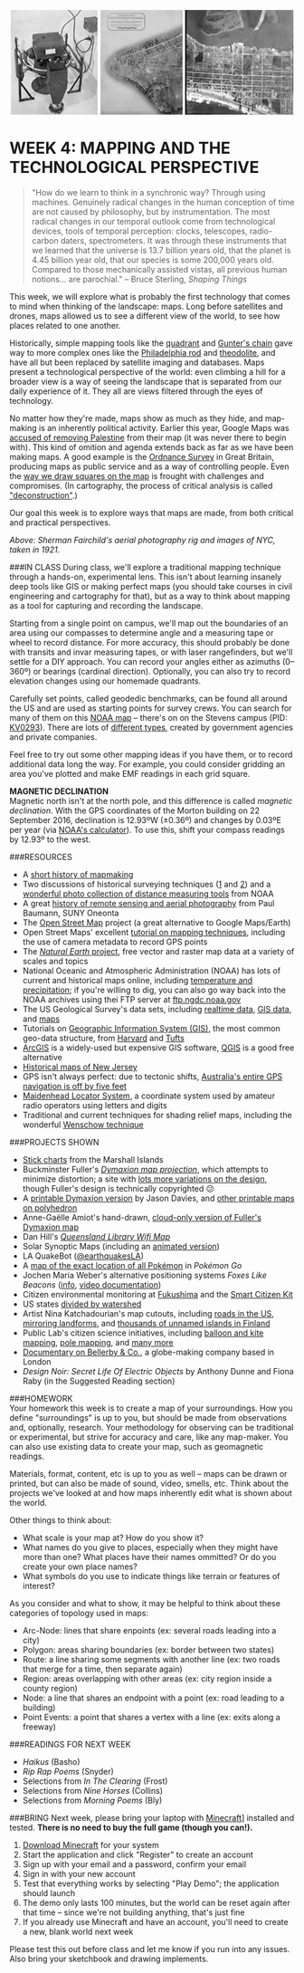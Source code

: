 ![Sherman Fairchild's aerial photographs of NYC in 1921](https://raw.githubusercontent.com/jeffThompson/TechnologyAndTheLandscape/master/Images/Week04/AirplanePhotograph_ShermanFairchild_1921.jpg)

WEEK 4: MAPPING AND THE TECHNOLOGICAL PERSPECTIVE
====

> "How do we learn to think in a synchronic way? Through using machines. Genuinely radical changes in the human conception of time are not caused by philosophy, but by instrumentation. The most radical changes in our temporal outlook come from technological devices, tools of temporal perception: clocks, telescopes, radio-carbon daters, spectrometers. It was through these instruments that we learned that the universe is 13.7 billion years old, that the planet is 4.45 billion year old, that our species is some 200,000 years old. Compared to those mechanically assisted vistas, all previous human notions... are parochial."
– Bruce Sterling, *Shaping Things*

This week, we will explore what is probably the first technology that comes to mind when thinking of the landscape: maps. Long before satellites and drones, maps allowed us to see a different view of the world, to see how places related to one another.

Historically, simple mapping tools like the [quadrant](https://github.com/jeffThompson/TechnologyAndTheLandscape/tree/master/Resources/LasercutQuadrant) and [Gunter's chain](https://en.wikipedia.org/wiki/Gunter%27s_chain) gave way to more complex ones like the [Philadelphia rod](https://en.wikipedia.org/wiki/Philadelphia_rod) and [theodolite](https://en.wikipedia.org/wiki/Theodolite), and have all but been replaced by satellite imaging and databases. Maps present a technological perspective of the world: even climbing a hill for a broader view is a way of seeing the landscape that is separated from our daily experience of it. They all are views filtered through the eyes of technology. 

No matter how they're made, maps show as much as they hide, and map-making is an inherently political activity. Earlier this year, Google Maps was [accused of removing Palestine](https://www.washingtonpost.com/news/the-intersect/wp/2016/08/09/google-maps-did-not-delete-palestine-but-it-does-impact-how-you-see-it) from their map (it was never there to begin with). This kind of omition and agenda extends back as far as we have been making maps. A good example is the [Ordnance Survey](https://en.wikipedia.org/wiki/Ordnance_Survey) in Great Britain, producing maps as public service and as a way of controlling people. Even the [way we draw squares on the map](https://en.wikipedia.org/wiki/Gall%E2%80%93Peters_projection) is frought with challenges and compromises. (In cartography, the process of critical analysis is called ["deconstruction"](http://quod.lib.umich.edu/p/passages/4761530.0003.008/--deconstructing-the-map?rgn=main;view=fulltext).)

Our goal this week is to explore ways that maps are made, from both critical and practical perspectives.

*Above: Sherman Fairchild's aerial photography rig and images of NYC, taken in 1921.*

###IN CLASS
During class, we'll explore a traditional mapping technique through a hands-on, experimental lens. This isn't about learning insanely deep tools like GIS or making perfect maps (you should take courses in civil engineering and cartography for that), but as a way to think about mapping as a tool for capturing and recording the landscape.

Starting from a single point on campus, we'll map out the boundaries of an area using our compasses to determine angle and a measuring tape or wheel to record distance. For more accuracy, this should probably be done with transits and invar measuring tapes, or with laser rangefinders, but we'll settle for a DIY approach. You can record your angles either as azimuths (0–360º) or bearings (cardinal direction). Optionally, you can also try to record elevation changes using our homemade quadrants.

Carefully set points, called geodedic benchmarks, can be found all around the US and are used as starting points for survey crews. You can search for many of them on this [NOAA map](http://www.ngs.noaa.gov/NGSDataExplorer) – there's on on the Stevens campus (PID: [KV0293](http://www.ngs.noaa.gov/cgi-bin/ds_mark.prl?PidBox=KV4284)). There are lots of [different types](https://www.geocaching.com/mark/#kinds), created by government agencies and private companies.

Feel free to try out some other mapping ideas if you have them, or to record additional data long the way. For example, you could consider gridding an area you've plotted and make EMF readings in each grid square.

**MAGNETIC DECLINATION**  
Magnetic north isn't at the north pole, and this difference is called *magnetic declination*. With the GPS coordinates of the Morton building on 22 September 2016, declination is 12.93ºW (±0.36º) and changes by 0.03ºE per year (via [NOAA's calculator](http://www.ngdc.noaa.gov/geomag-web/#declination)). To use this, shift your compass readings by 12.93º to the west.

###RESOURCES  
* A [short history of mapmaking](https://www.math.rutgers.edu/~cherlin/History/Papers2000/sullivan.html)  
* Two discussions of historical surveying techniques ([1](https://www.e-education.psu.edu/geog160/node/1926) and [2](http://www.rgs.org/nr/rdonlyres/17dd051f-30b8-45a2-b18f-d7a35130451e/0/chapter10traditionalsurveying.pdf)) and a [wonderful photo collection of distance measuring tools](http://celebrating200years.noaa.gov/distance_tools/theb1139.html) from NOAA  
* A great [history of remote sensing and aerial photography](http://www.oneonta.edu/faculty/baumanpr/geosat2/RS%20History%20I/RS-History-Part-1.htm) from Paul Baumann, SUNY Oneonta  
* The [Open Street Map](https://www.openstreetmap.org) project (a great alternative to Google Maps/Earth)  
* Open Street Maps' excellent [tutorial on mapping techniques](http://wiki.openstreetmap.org/wiki/Mapping_techniques), including the use of camera metadata to record GPS points  
* The [*Natural Earth* project](http://www.naturalearthdata.com/features), free vector and raster map data at a variety of scales and topics  
* National Oceanic and Atmospheric Administration (NOAA) has lots of current and historical maps online, including [temperature and precipitation](http://www.ncdc.noaa.gov/temp-and-precip/global-maps); if you're willing to dig, you can also go way back into the NOAA archives using thei FTP server at [ftp.ngdc.noaa.gov](ftp.ngdc.noaa.gov)  
* The US Geological Survey's data sets, including [realtime data](https://www.usgs.gov/products/data-and-tools/real-time-data), [GIS data](https://www.usgs.gov/products/data-and-tools/gis-data), and [maps](https://www.usgs.gov/products/maps/overview)  
* Tutorials on [Geographic Information System (GIS)](https://en.wikipedia.org/wiki/Geographic_information_system), the most common geo-data structure, from [Harvard](http://hcl.harvard.edu/libraries/maps/gis/tutorials.html) and [Tufts](https://wikis.uit.tufts.edu/confluence/display/GISatTufts/Tufts+GIS+Tip+Sheets+ArcGIS10)  
* [ArcGIS](https://www.arcgis.com/features/index.html) is a widely-used but expensive GIS software, [QGIS](http://docs.qgis.org/2.14/en/docs/gentle_gis_introduction) is a good free alternative  
* [Historical maps of New Jersey](http://maps.bpl.org/explore/location/new-jersey-7)  
* GPS isn't always perfect: due to tectonic shifts, [Australia's entire GPS navigation is off by five feet](http://www.atlasobscura.com/articles/australias-entire-gps-navigation-is-off-by-5-feet)  
* [Maidenhead Locator System](https://en.wikipedia.org/wiki/Maidenhead_Locator_System), a coordinate system used by amateur radio operators using letters and digits  
* Traditional and current techniques for shading relief maps, including the wonderful [Wenschow technique](http://www.reliefshading.com/techniques/wenschow)  

###PROJECTS SHOWN  
* [Stick charts](https://en.wikipedia.org/wiki/Marshall_Islands_stick_chart) from the Marshall Islands  
* Buckminster Fuller's [*Dymaxion map projection*](https://en.wikipedia.org/wiki/Dymaxion_map), which attempts to minimize distortion; a site with [lots more variations on the design](http://www.progonos.com/furuti/MapProj/Normal/ProjPoly/projPoly3.html), though Fuller's design is technically copyrighted 😕  
* A [printable Dymaxion version](https://www.jasondavies.com/maps/airocean) by Jason Davies, and [other printable maps on polyhedron](http://www.progonos.com/furuti/MapProj/Normal/ProjPoly/Foldout/foldout.html)  
* Anne-Gaëlle Amiot's hand-drawn, [cloud-only version of Fuller's Dymaxion map](http://annegaelleamiot.com/D-Y-M-A-X-I-O-N)  
* Dan Hill's [*Queensland Library Wifi Map*](http://www.cityofsound.com/blog/2008/11/wi-fi-structure.html)  
* Solar Synoptic Maps (including an [animated version](https://vimeo.com/134541936))  
* LA QuakeBot ([@earthquakesLA](https://twitter.com/earthquakesla))  
* A [map of the exact location of all Pokémon](http://www.atlasobscura.com/articles/found-the-exact-location-of-all-the-pokemon-in-pokemon-go) in *Pokémon Go*  
* Jochen Maria Weber's alternative positioning systems *Foxes Like Beacons* ([info](http://stupidmessy.net), [video documentation](https://vimeo.com/142999558))  
* Citizen environmental monitoring at [Fukushima](http://voices.nationalgeographic.com/2016/02/13/how-citizen-science-changed-the-way-fukushima-radiation-is-reported) and the [Smart Citizen Kit](https://smartcitizen.me/#sck)  
* US states [divided by watershed](http://io9.gizmodo.com/this-is-what-the-united-states-might-have-looked-like-1470019663)  
* Artist Nina Katchadourian's map cutouts, including [roads in the US](http://www.ninakatchadourian.com/maps/mapdissection.php), [mirroring landforms](http://www.ninakatchadourian.com/maps/pathologies.php), and [thousands of unnamed islands in Finland](http://www.ninakatchadourian.com/maps/finlandislands.php)  
* Public Lab's citizen science initiatives, including [balloon and kite mapping](https://publiclab.org/wiki/balloon-mapping), [pole mapping](https://publiclab.org/wiki/pole-mapping), and [many more](https://publiclab.org/tools)  
* [Documentary on Bellerby & Co.](https://vimeo.com/63511505), a globe-making company based in London  
* *Design Noir: Secret Life Of Electric Objects* by Anthony Dunne and Fiona Raby (in the Suggested Reading section)  

###HOMEWORK  
Your homework this week is to create a map of your surroundings. How you define "surroundings" is up to you, but should be made from observations and, optionally, research. Your methodology for observing can be traditional or experimental, but strive for accuracy and care, like any map-maker. You can also use existing data to create your map, such as geomagnetic readings.

Materials, format, content, etc is up to you as well – maps can be drawn or printed, but can also be made of sound, video, smells, etc. Think about the projects we've looked at and how maps inherently edit what is shown about the world.

Other things to think about:

* What scale is your map at? How do you show it?  
* What names do you give to places, especially when they might have more than one? What places have their names ommitted? Or do you create your own place names?  
* What symbols do you use to indicate things like terrain or features of interest?

As you consider and what to show, it may be helpful to think about these categories of topology used in maps:

* Arc-Node: lines that share enpoints (ex: several roads leading into a city)  
* Polygon: areas sharing boundaries (ex: border between two states)  
* Route: a line sharing some segments with another line (ex: two roads that merge for a time, then separate again)  
* Region: areas overlapping with other areas (ex: city region inside a county region)  
* Node: a line that shares an endpoint with a point (ex: road leading to a building)  
* Point Events: a point that shares a vertex with a line (ex: exits along a freeway)  

###READINGS FOR NEXT WEEK  
* *Haikus* (Basho)  
* *Rip Rap Poems* (Snyder)  
* Selections from *In The Clearing* (Frost)  
* Selections from *Nine Horses* (Collins)  
* Selections from *Morning Poems* (Bly)  

###BRING 
Next week, please bring your laptop with [Minecraft](https://minecraft.net/en/download)] installed and tested. **There is no need to buy the full game (though you can!).**

1. [Download Minecraft](https://minecraft.net/en/download) for your system  
2. Start the application and click "Register" to create an account  
3. Sign up with your email and a password, confirm your email  
4. Sign in with your new account  
5. Test that everything works by selecting "Play Demo"; the application should launch  
6. The demo only lasts 100 minutes, but the world can be reset again after that time – since we're not building anything, that's just fine  
7. If you already use Minecraft and have an account, you'll need to create a new, blank world next week  

Please test this out before class and let me know if you run into any issues. Also bring your sketchbook and drawing implements.

